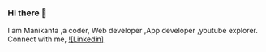 ### Hi there 👋
I am Manikanta ,a coder, Web developer ,App developer ,youtube explorer.
Connect with me,
[![Linkedin]](https://www.linkedin.com/in/manikanta-b-818842192/)
